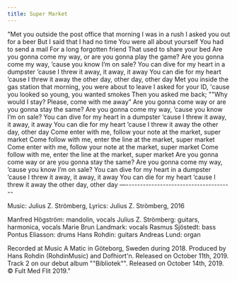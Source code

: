 ```yaml
---
title: Super Market
---
```


"Met you outside the post office that morning I was in a rush I asked you out for a beer But I said that I had no time You were all about yourself You had to send a mail For a long forgotten friend That used to share your bed Are you gonna come my way, or are you gonna play the game? Are you gonna come my way, ’cause you know I’m on sale? You can dive for my heart in a dumpster ’cause I threw it away, it away, it away You can die for my heart ’cause I threw it away the other day, other day, other day Met you inside the gas station that morning, you were about to leave I asked for your ID, 'cause you looked so young, you wanted smokes Then you asked me back; ""Why would I stay? Please, come with me away” Are you gonna come way or are you gonna stay the same? Are you gonna come my way, ’cause you know I’m on sale? You can dive for my heart in a dumpster ’cause I threw it away, it away, it away You can die for my heart ’cause I threw it away the other day, other day Come enter with me, follow your note at the market, super market Come follow with me, enter the line at the market, super market Come enter with me, follow your note at the market, super market Come follow with me, enter the line at the market, super market Are you gonna come way or are you gonna stay the same? Are you gonna come my way, ’cause you know I’m on sale? You can dive for my heart in a dumpster ’cause I threw it away, it away, it away You can die for my heart ’cause I threw it away the other day, other day
—--------------------------------------

Music: Julius Z. Strömberg, Lyrics: Julius Z. Strömberg, 2016

Manfred Högström: mandolin, vocals
Julius Z. Strömberg: guitars, harmonica, vocals
Marie Brun Landmark: vocals
Rasmus Sjöstedt: bass
Pontus Eliasson: drums
Hans Rohdin: guitars
Andreas Lund: organ

Recorded at Music A Matic in Göteborg, Sweden during 2018.
Produced by Hans Rohdin (RohdinMusic) and Dofhiort'n.
Released on October 11th, 2019.
Track 2 on our debut album ""Bibliotek"".
Released on October 14th, 2019. © Fult Med Flit 2019."
		

